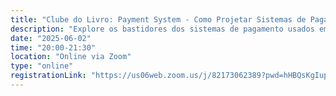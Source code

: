 ```yaml
---
title: "Clube do Livro: Payment System - Como Projetar Sistemas de Pagamento Escaláveis e Seguros"
description: "Explore os bastidores dos sistemas de pagamento usados em grandes plataformas como Amazon e Stripe. Vamos discutir design de sistemas, reconciliação, segurança, consistência, idempotência e muito mais."
date: "2025-06-02"
time: "20:00-21:30"
location: "Online via Zoom"
type: "online"
registrationLink: "https://us06web.zoom.us/j/82173062389?pwd=hHBQsKgIup7tqHe0OeFhyToEzXJcko.1"
---
```

